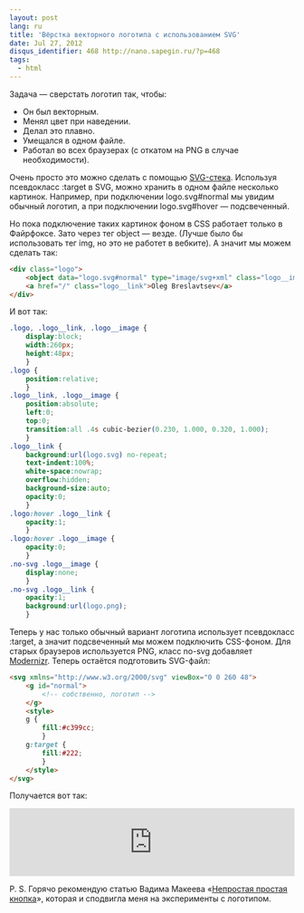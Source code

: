 ```yaml
---
layout: post
lang: ru
title: 'Вёрстка векторного логотипа с использованием SVG'
date: Jul 27, 2012
disqus_identifier: 468 http://nano.sapegin.ru/?p=468
tags:
  - html
---
```


Задача — сверстать логотип так, чтобы:

- Он был векторным.
- Менял цвет при наведении.
- Делал это плавно.
- Умещался в одном файле.
- Работал во всех браузерах (с откатом на PNG в случае необходимости).

<!-- cut -->

Очень просто это можно сделать с помощью [SVG-стека](http://simurai.com/post/20251013889/svg-stacks). Используя псевдокласс :target в SVG, можно хранить в одном файле несколько картинок. Например, при подключении logo.svg#normal мы увидим обычный логотип, а при подключении logo.svg#hover — подсвеченный.

Но пока подключение таких картинок фоном в CSS работает только в Файрфоксе. Зато через тег object — везде. (Лучше было бы использовать тег img, но это не работет в вебките). А значит мы можем сделать так:

```html
<div class="logo">
	<object data="logo.svg#normal" type="image/svg+xml" class="logo__image"></object>
	<a href="/" class="logo__link">Oleg Breslavtsev</a>
</div>
```

И вот так:

```css
.logo, .logo__link, .logo__image {
	display:block;
	width:260px;
	height:48px;
	}
.logo {
	position:relative;
	}
.logo__link, .logo__image {
	position:absolute;
	left:0;
	top:0;
	transition:all .4s cubic-bezier(0.230, 1.000, 0.320, 1.000);
	}
.logo__link {
	background:url(logo.svg) no-repeat;
	text-indent:100%;
	white-space:nowrap;
	overflow:hidden;
	background-size:auto;
	opacity:0;
	}
.logo:hover .logo__link {
	opacity:1;
	}
.logo:hover .logo__image {
	opacity:0;
	}
.no-svg .logo__image {
	display:none;
	}
.no-svg .logo__link {
	opacity:1;
	background:url(logo.png);
	}
```

Теперь у нас только обычный вариант логотипа использует псевдокласс :target, а значит подсвеченный мы можем подключить CSS-фоном. Для старых браузеров используется PNG, класс no-svg добавляет [Modernizr](http://modernizr.com/). Теперь остаётся подготовить SVG-файл:

```html
<svg xmlns="http://www.w3.org/2000/svg" viewBox="0 0 260 48">
	<g id="normal">
		<!-- собственно, логотип -->
	</g>
	<style>
	g {
		fill:#c399cc;
		}
	g:target {
		fill:#222;
		}
	</style>
</svg>
```

Получается вот так:

<iframe style="width: 100%; height: 120px" src="http://jsfiddle.net/sapegin/LGkqP/embedded/result/" allowfullscreen="allowfullscreen" frameborder="0"></iframe>

P. S. Горячо рекомендую статью Вадима Макеева «[Непростая простая кнопка](http://pepelsbey.net/2012/07/uneasy-easy-button/)», которая и сподвигла меня на эксперименты с логотипом.
